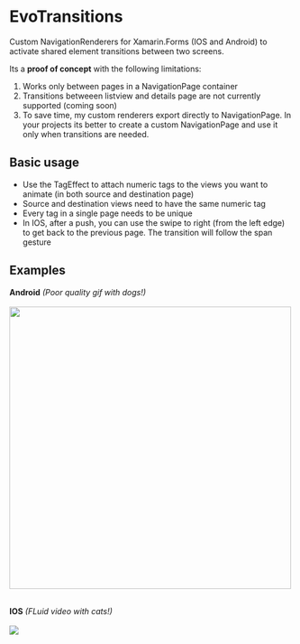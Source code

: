 # EvoTransitions
Custom NavigationRenderers for Xamarin.Forms (IOS and Android) to activate shared element transitions between two screens.

Its a <b>proof of concept</b> with the following limitations:

1) Works only between pages in a NavigationPage container
2) Transitions betweeen listview and details page are not currently supported (coming soon)
3) To save time, my custom renderers export directly to NavigationPage.
In your projects its better to create a custom NavigationPage and use it only when transitions are needed.
 

## Basic usage

- Use the TagEffect to attach numeric tags to the views you want to animate (in both source and destination page)
- Source and destination views need to have the same numeric tag
- Every tag in a single page needs to be unique
- In IOS, after a push, you can use the swipe to right (from the left edge) to get back to the previous page. The transition will follow the span gesture

## Examples

**Android** *(Poor quality gif with dogs!)*<br><br>
<img src="http://www.evolutionlab.it/github/transition_droid.gif" height="500">
<br><br>

**IOS** *(FLuid video with cats!)*<br><br>
<a href="https://www.youtube.com/watch?v=A826mg30D7" target="_blank"><img src="https://img.youtube.com/vi/A826mg30D74/0.jpg"></a>



